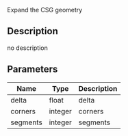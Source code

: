 Expand the CSG geometry



## Description
no description
## Parameters

<table>
<thead>
	<tr>
		<th>Name</th>
		<th>Type</th>
		<th>Description</th>
	</tr>
</thead>
<tr>
	<td>delta</td>
	<td><div class='bg-yellow-800 px-2 py-px text-white rounded-sm'>float</div></td>
	<td>delta</td>
</tr>
<tr>
	<td>corners</td>
	<td><div class='bg-orange-800 px-2 py-px text-white rounded-sm'>integer</div></td>
	<td>corners</td>
</tr>
<tr>
	<td>segments</td>
	<td><div class='bg-orange-800 px-2 py-px text-white rounded-sm'>integer</div></td>
	<td>segments</td>
</tr>
</table>